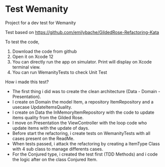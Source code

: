 # Test Wemanity
Project for a dev test for Wemanity

Test based on https://github.com/emilybache/GildedRose-Refactoring-Kata

To test the code, 
1. Download the code from github
2. Open it on Xcode 12
3. You can directly run the app on simulator. Print will display on Xcode terminal view.
4. You can run WemanityTests to check Unit Test

How i made this test?
* The first thing i did was to create the clean architecture (Data - Domain - Presentation). 
* I create on Domain the model Item, a repository ItemRepository and a usecase UpdateItemsQuality. 
* I create on Data the InMemoryItemRepository with the code to update items quality from the Gilded Rose.
* I move on Presentation the ViewController with the loop code who update items with the update of days.
* Before start the refactoring, i create tests on WemanityTests with all cases present on the ReadMe.
* When tests passed, i attack the refactoring by creating a ItemType Class with 4 sub class to manage differents cases.
* For the Conjured type, i created the test first (TDD Methods) and i code the logic after on the class Conjured Item.
